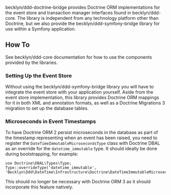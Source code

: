becklyn/ddd-doctrine-bridge provides Doctrine ORM implementations for the event store and transaction manager interfaces found in becklyn/ddd-core. The library is independent from any technology platform other than Doctrine, but we also provide the becklyn/ddd-symfony-bridge library for use within a Symfony application.

## How To

See becklyn/ddd-core documentation for how to use the components provided by the libraries. 

### Setting Up the Event Store

Without using the becklyn/ddd-symfony-bridge library you will have to integrate the event store with your application yourself. Aside from the event store implementation, this library provides Doctrine ORM mappings for it in both XML and annotation formats, as well as a Doctrine Migrations 3 migration to set up the database tables.

### Microseconds in Event Timestamps

To have Doctrine ORM 2 persist microseconds in the database as part of the timestamp representing when an event has been raised, you need to register the `DateTimeImmutableMicrosecondsType` class with Doctrine DBAL as an override for the `datetime_immutable` type. It should ideally be done during bootstrapping, for example:
```
use Doctrine\DBAL\Types\Type;
Type::overrideType('datetime_immutable', 'Becklyn\Ddd\DateTime\Infrastructure\Doctrine\DateTimeImmutableMicrosecondsType'); 
```
This should no longer be necessary with Doctrine ORM 3 as it should incorporate this feature natively.